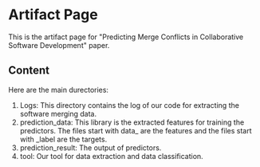 
# Artifact Page

This is the artifact page for "Predicting Merge Conflicts in Collaborative Software Development" paper.

## Content
Here are the main durectories:
1. Logs: This directory contains the log of our code for extracting the software merging data.
2. prediction_data: This library is the extracted features for training the predictors. The files start with data_ are the features and the files start with _label are the targets.
3. prediction_result: The output of predictors.
4. tool: Our tool for data extraction and data classification.
